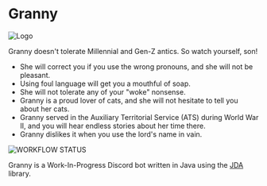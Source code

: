# Granny

![Logo](https://i.imgur.com/dZY5tZC.png)

Granny doesn't tolerate Millennial and Gen-Z antics. So watch yourself, son!

- She will correct you if you use the wrong pronouns, and she will not be pleasant.
- Using foul language will get you a mouthful of soap.
- She will not tolerate any of your "woke" nonsense.
- Granny is a proud lover of cats, and she will not hesitate to tell you about her cats.
- Granny served in the Auxiliary Territorial Service (ATS) during World War II, and you will hear endless stories about her time there.
- Granny dislikes it when you use the lord's name in vain.

![WORKFLOW STATUS](https://github.com/Chalwk77/Granny/actions/workflows/maven.yml/badge.svg)

Granny is a Work-In-Progress Discord bot written in Java using the [JDA](https://github.com/discord-jda/JDA) library.
